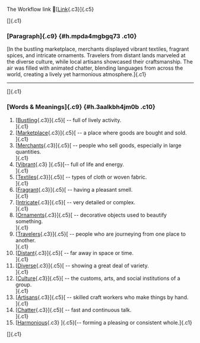 The Workflow link
👏[[Link](https://www.google.com/url?q=http://www.google.com&sa=D&source=editors&ust=1760525061976310&usg=AOvVaw0IF2PDd2IhSb7SILOtiw-p){.c3}]{.c5}

[]{.c1}

### [Paragraph]{.c9} {#h.mpda4mgbgq73 .c10}

[In the bustling marketplace, merchants displayed vibrant textiles,
fragrant spices, and intricate ornaments. Travelers from distant lands
marveled at the diverse culture, while local artisans showcased their
craftsmanship. The air was filled with animated chatter, blending
languages from across the world, creating a lively yet harmonious
atmosphere.]{.c1}

------------------------------------------------------------------------

[]{.c1}

### [Words & Meanings]{.c9} {#h.3aalkbh4jm0b .c10}

1.  [[Bustling](https://www.google.com/url?q=http://www.google.com&sa=D&source=editors&ust=1760525061977652&usg=AOvVaw0BT40pBky1aMrjfTp5GdEw){.c3}]{.c5}[ --
    full of lively activity.\
    ]{.c1}
2.  [[Marketplace](https://www.google.com/url?q=http://www.google.com&sa=D&source=editors&ust=1760525061978052&usg=AOvVaw2RIvmM2iZ2YYxAFJibeWDJ){.c3}]{.c5}[ --
    a place where goods are bought and sold.\
    ]{.c1}
3.  [[Merchants](https://www.google.com/url?q=http://www.google.com&sa=D&source=editors&ust=1760525061978528&usg=AOvVaw2bmi1mUIwwA3XgV6HYR8-G){.c3}]{.c5}[ --
    people who sell goods, especially in large quantities.\
    ]{.c1}
4.  [[Vibrant](https://www.google.com/url?q=http://www.google.com&sa=D&source=editors&ust=1760525061978894&usg=AOvVaw0Q-pxz6exURi9Q6D01y9dd){.c3}
    ]{.c5}[-- full of life and energy.\
    ]{.c1}
5.  [[Textiles](https://www.google.com/url?q=http://www.google.com&sa=D&source=editors&ust=1760525061979173&usg=AOvVaw2qJzvhQfCTslLN1aHQ6Cp2){.c3}]{.c5}[ --
    types of cloth or woven fabric.\
    ]{.c1}
6.  [[Fragrant](https://www.google.com/url?q=http://www.google.com&sa=D&source=editors&ust=1760525061979424&usg=AOvVaw0d8zA3Y53Oc3p98oKHE3P3){.c3}]{.c5}[ --
    having a pleasant smell.\
    ]{.c1}
7.  [[Intricate](https://www.google.com/url?q=http://www.google.com&sa=D&source=editors&ust=1760525061979758&usg=AOvVaw07lNdnep1gvMGqKj5VZtka){.c3}]{.c5}[ --
    very detailed or complex.\
    ]{.c1}
8.  [[Ornaments](https://www.google.com/url?q=http://www.google.com&sa=D&source=editors&ust=1760525061980091&usg=AOvVaw2-mBiXTbNdTJmWsxJ0W7GB){.c3}]{.c5}[ --
    decorative objects used to beautify something.\
    ]{.c1}
9.  [[Travelers](https://www.google.com/url?q=http://www.google.com&sa=D&source=editors&ust=1760525061980368&usg=AOvVaw3AHv3i_MtHYPJYb5Hy4-z1){.c3}]{.c5}[ --
    people who are journeying from one place to another.\
    ]{.c1}
10. [[Distant](https://www.google.com/url?q=http://www.google.com&sa=D&source=editors&ust=1760525061980584&usg=AOvVaw0RIasaJkDuWECTDx09skB6){.c3}]{.c5}[ --
    far away in space or time.\
    ]{.c1}
11. [[Diverse](https://www.google.com/url?q=http://www.google.com&sa=D&source=editors&ust=1760525061980864&usg=AOvVaw2wyZiyaF-lHrvAF9h5qOFB){.c3}]{.c5}[ --
    showing a great deal of variety.\
    ]{.c1}
12. [[Culture](https://www.google.com/url?q=http://www.google.com&sa=D&source=editors&ust=1760525061981174&usg=AOvVaw1fHeD4HyL9OeCXh5ItXeMS){.c3}]{.c5}[ --
    the customs, arts, and social institutions of a group.\
    ]{.c1}
13. [[Artisans](https://www.google.com/url?q=http://www.google.com&sa=D&source=editors&ust=1760525061981484&usg=AOvVaw2mBwKbTCkREKlo-TXIu3gE){.c3}]{.c5}[ --
    skilled craft workers who make things by hand.\
    ]{.c1}
14. [[Chatter](https://www.google.com/url?q=http://www.google.com&sa=D&source=editors&ust=1760525061981835&usg=AOvVaw3_2QW3jQ4zve3ltGhnOCf4){.c3}]{.c5}[ --
    fast and continuous talk.\
    ]{.c1}
15. [[Harmonious](https://www.google.com/url?q=http://www.google.com&sa=D&source=editors&ust=1760525061982096&usg=AOvVaw1y8Vo3kgFRj3mCKCKWQ7EG){.c3}
    ]{.c5}[-- forming a pleasing or consistent whole.]{.c1}

[]{.c1}
